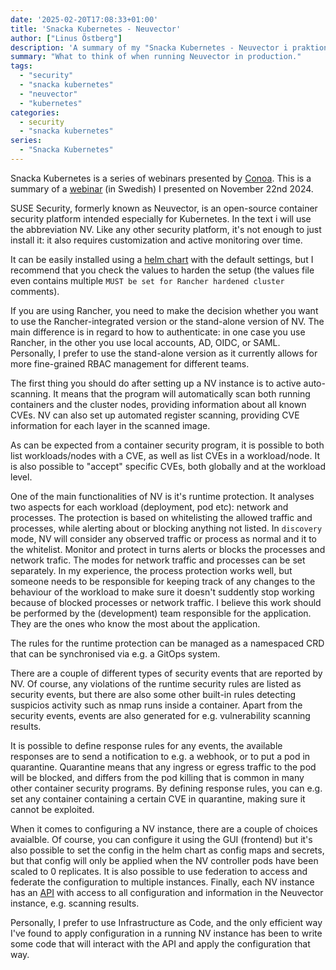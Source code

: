 ```yaml
---
date: '2025-02-20T17:08:33+01:00'
title: 'Snacka Kubernetes - Neuvector'
author: ["Linus Östberg"]
description: 'A summary of my "Snacka Kubernetes - Neuvector i praktionen" presentation, covering some of the things I consider important when running Neuvector in production.'
summary: "What to think of when running Neuvector in production."
tags:
  - "security"
  - "snacka kubernetes"
  - "neuvector"
  - "kubernetes"
categories: 
  - security
  - "snacka kubernetes"
series: 
  - "Snacka Kubernetes"
---
```


Snacka Kubernetes is a series of webinars presented by [Conoa](https://www.conoa.se/). This is a summary of a [webinar](https://www.youtube.com/watch?v=e6AcCVxS9u8) (in Swedish) I presented on November 22nd 2024.

SUSE Security, formerly known as Neuvector, is an open-source container security platform intended especially for Kubernetes. In the text i will use the abbreviation NV. Like any other security platform, it's not enough to just install it: it also requires customization and active monitoring over time.

It can be easily installed using a [helm chart](https://github.com/neuvector/neuvector-helm) with the default settings, but I recommend that you check the values to harden the setup (the values file even contains multiple `MUST be set for Rancher hardened cluster` comments).

If you are using Rancher, you need to make the decision whether you want to use the Rancher-integrated version or the stand-alone version of NV. The main difference is in regard to how to authenticate: in one case you use Rancher, in the other you use local accounts, AD, OIDC, or SAML. Personally, I prefer to use the stand-alone version as it currently allows for more fine-grained RBAC management for different teams.

The first thing you should do after setting up a NV instance is to active auto-scanning. It means that the program will automatically scan both running containers and the cluster nodes, providing information about all known CVEs. NV can also set up automated register scanning, providing CVE information for each layer in the scanned image.

As can be expected from a container security program, it is possible to both list workloads/nodes with a CVE, as well as list CVEs in a workload/node. It is also possible to "accept" specific CVEs, both globally and at the workload level.

One of the main functionalities of NV is it's runtime protection. It analyses two aspects for each workload (deployment, pod etc): network and processes. The protection is based on whitelisting the allowed traffic and processes, while alerting about or blocking anything not listed. In `discovery` mode, NV will consider any observed traffic or process as normal and it to the whitelist. Monitor and protect in turns alerts or blocks the processes and network trafic. The modes for network traffic and processes can be set separately. In my experience, the process protection works well, but someone needs to be responsible for keeping track of any changes to the behaviour of the workload to make sure it doesn't suddently stop working because of blocked processes or network traffic. I believe this work should be performed by the (development) team responsible for the application. They are the ones who know the most about the application.

The rules for the runtime protection can be managed as a namespaced CRD that can be synchronised via e.g. a GitOps system.

There are a couple of different types of security events that are reported by NV. Of course, any violations of the runtime security rules are listed as security events, but there are also some other built-in rules detecting suspicios activity such as nmap runs inside a container. Apart from the security events, events are also generated for e.g. vulnerability scanning results.

It is possible to define response rules for any events, the available responses are to send a notification to e.g. a webhook, or to put a pod in quarantine. Quarantine means that any ingress or egress traffic to the pod will be blocked, and differs from the pod killing that is common in many other container security programs. By defining response rules, you can e.g. set any container containing a certain CVE in quarantine, making sure it cannot be exploited.

When it comes to configuring a NV instance, there are a couple of choices avaialble. Of course, you can configure it using the GUI (frontend) but it's also possible to set the config in the helm chart as config maps and secrets, but that config will only be applied when the NV controller pods have been scaled to 0 replicates. It is also possible to use federation to access and federate the configuration to multiple instances. Finally, each NV instance has an [API](https://github.com/neuvector/neuvector/blob/main/controller/api/apis.yaml) with access to all configuration and information in the Neuvector instance, e.g. scanning results.

Personally, I prefer to use Infrastructure as Code, and the only efficient way I've found to apply configuration in a running NV instance has been to write some code that will interact with the API and apply the configuration that way.
